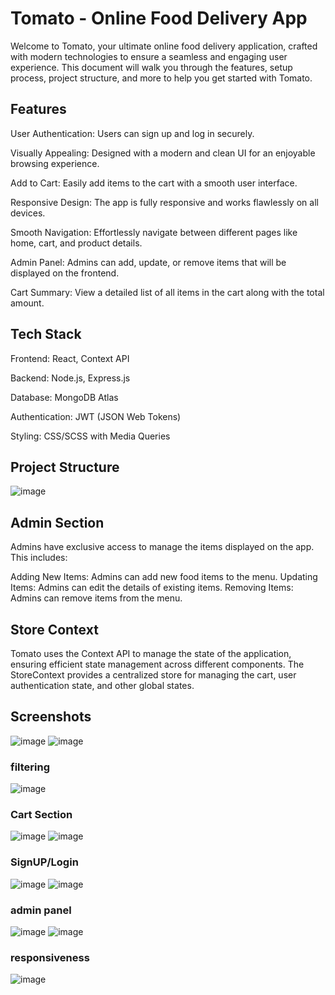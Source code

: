 # Tomato - Online Food Delivery App

Welcome to Tomato, your ultimate online food delivery application, crafted with modern technologies to ensure a seamless and engaging user experience. This document will walk you through the features, setup process, project structure, and more to help you get started with Tomato.

## Features
User Authentication: Users can sign up and log in securely.

Visually Appealing: Designed with a modern and clean UI for an enjoyable browsing experience.

Add to Cart: Easily add items to the cart with a smooth user interface.

Responsive Design: The app is fully responsive and works flawlessly on all devices.

Smooth Navigation: Effortlessly navigate between different pages like home, cart, and product details.

Admin Panel: Admins can add, update, or remove items that will be displayed on the frontend.

Cart Summary: View a detailed list of all items in the cart along with the total amount.


## Tech Stack
Frontend: React, Context API

Backend: Node.js, Express.js

Database: MongoDB Atlas

Authentication: JWT (JSON Web Tokens)

Styling: CSS/SCSS with Media Queries



## Project Structure
![image](https://github.com/user-attachments/assets/c30e9ee2-4bfc-4a40-8588-82f6b5ee2244)

## Admin Section
Admins have exclusive access to manage the items displayed on the app. This includes:

Adding New Items: Admins can add new food items to the menu.
Updating Items: Admins can edit the details of existing items.
Removing Items: Admins can remove items from the menu.


## Store Context
Tomato uses the Context API to manage the state of the application, ensuring efficient state management across different components. The StoreContext provides a centralized store for managing the cart, user authentication state, and other global states.

## Screenshots
![image](https://github.com/user-attachments/assets/6ec80f33-a3f5-4d63-a025-54f525a42d7c)
![image](https://github.com/user-attachments/assets/db0fb16f-dda1-4c5a-ae4c-5fe8df05d06d)
### filtering
![image](https://github.com/user-attachments/assets/b7a79522-4698-45eb-895b-02bef7955e3e)
### Cart Section 
![image](https://github.com/user-attachments/assets/4a835167-4f05-4c4b-8b62-e470422dfb4b)
![image](https://github.com/user-attachments/assets/8af2b2b0-50d2-430f-82bc-3e2105608cab)
### SignUP/Login
![image](https://github.com/user-attachments/assets/44a22163-271b-44b4-8bbe-4650e8749cb4)
![image](https://github.com/user-attachments/assets/c7ca8722-3980-49ed-92c2-abea9b18f9b8)

### admin panel
![image](https://github.com/user-attachments/assets/cf2fdd90-9e94-4a05-a335-ba4a088f342a)
![image](https://github.com/user-attachments/assets/9a11ba14-2fb2-4f05-8714-5fd68eae7f21)

### responsiveness
![image](https://github.com/user-attachments/assets/10aa2457-bddc-4b43-ade8-cb6e1de0585a)









